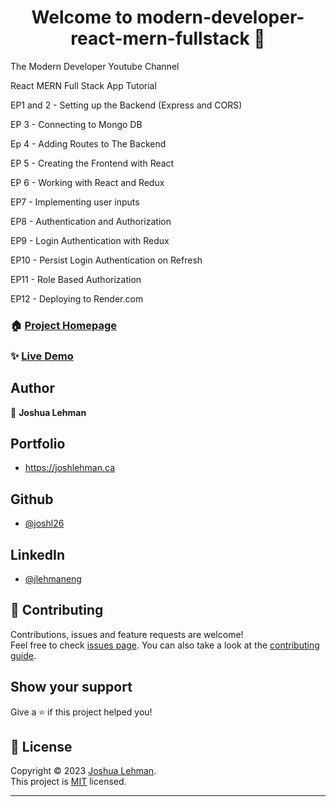 

<h1 align="center">Welcome to modern-developer-react-mern-fullstack 👋</h1>

<p>

The Modern Developer Youtube Channel

React MERN Full Stack App Tutorial

EP1 and 2 - Setting up the Backend (Express and CORS)

EP 3 - Connecting to Mongo DB

Ep 4 - Adding Routes to The Backend

EP 5 - Creating the Frontend with React

EP 6 - Working with React and Redux

EP7 - Implementing user inputs

EP8 - Authentication and Authorization

EP9 - Login Authentication with Redux

EP10 - Persist Login Authentication on Refresh

EP11 - Role Based Authorization

EP12 - Deploying to Render.com

</p>

### 🏠 [Project Homepage](https://github.com/joshl26/modern-developer-react-mern-fullstack#readme)


### ✨ [Live Demo](https://mern-test-frontend-vzc1.onrender.com)


## Author
👤 **Joshua Lehman**

## Portfolio
- https://joshlehman.ca 

## Github  
- [@joshl26](https://github.com/joshl26)  
  
 ## LinkedIn 
- [@jlehmaneng](https://linkedin.com/in/jlehmaneng)
  
  
  
## 🤝 Contributing

Contributions, issues and feature requests are welcome!<br />Feel free to check [issues page](https://github.com/joshl26/portfolio-site/issues). You can also take a look at the [contributing guide](https://github.com/joshl26/portfolio-site/blob/master/CONTRIBUTING.md).

## Show your support

Give a ⭐️ if this project helped you!

## 📝 License

Copyright © 2023 [Joshua Lehman](https://github.com/joshl26).<br />
This project is [MIT](https://github.com/joshl26/portfolio-site/blob/master/LICENSE) licensed.

---


